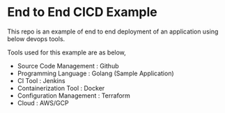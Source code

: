 # End to End CICD Example
This repo is an example of end to end deployment of an application using below devops tools.

Tools used for this example are as below,
- Source Code Management    : Github
- Programming Language      : Golang (Sample Application)
- CI Tool                   : Jenkins
- Containerization Tool     : Docker
- Configuration Management  : Terraform
- Cloud                     : AWS/GCP
